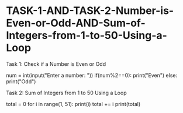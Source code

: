 # TASK-1-AND-TASK-2-Number-is-Even-or-Odd-AND-Sum-of-Integers-from-1-to-50-Using-a-Loop

Task 1: Check if a Number is Even or Odd

num = int(input("Enter a number: "))
if(num%2==0):
    print("Even")
else:
    print("Odd")

Task 2: Sum of Integers from 1 to 50 Using a Loop

total = 0
for i in range(1, 51):
    print(i)
    total += i
print(total)

